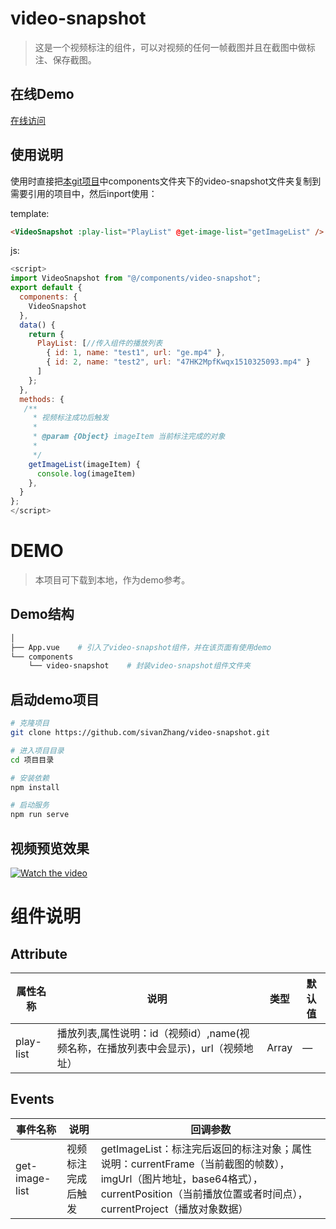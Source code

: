# video-snapshot

> 这是一个视频标注的组件，可以对视频的任何一帧截图并且在截图中做标注、保存截图。
## 在线Demo
[在线访问](http://www.chidict.com/demos/video/)
## 使用说明
   使用时直接把[本git项目](https://github.com/sivanZhang/video-snapshot)中components文件夹下的video-snapshot文件夹复制到需要引用的项目中，然后inport使用：


template:
```html
<VideoSnapshot :play-list="PlayList" @get-image-list="getImageList" />
```
js:
```js
<script>
import VideoSnapshot from "@/components/video-snapshot";
export default {
  components: {
    VideoSnapshot
  },
  data() {
    return {
      PlayList: [//传入组件的播放列表
        { id: 1, name: "test1", url: "ge.mp4" },
        { id: 2, name: "test2", url: "47HK2MpfKwqx1510325093.mp4" }
      ]
    };
  },
  methods: {
   /**
     * 视频标注成功后触发
     *
     * @param {Object} imageItem 当前标注完成的对象
     *
     */
    getImageList(imageItem) {
      console.log(imageItem)
    },
  }
};
</script>
```

# DEMO
> 本项目可下载到本地，作为demo参考。
## Demo结构

``` bash
│ 
├── App.vue    # 引入了video-snapshot组件，并在该页面有使用demo
└── components
    └── video-snapshot    # 封装video-snapshot组件文件夹
```
## 启动demo项目

```bash
# 克隆项目
git clone https://github.com/sivanZhang/video-snapshot.git

# 进入项目目录
cd 项目目录

# 安装依赖
npm install

# 启动服务
npm run serve
```
## 视频预览效果
[![Watch the video](https://zjwvedio.oss-cn-beijing.aliyuncs.com/11.png)](https://zjwvedio.oss-cn-beijing.aliyuncs.com/table.mp4)

# 组件说明

##  Attribute


| 属性名称 | 说明 | 类型 | 默认值 |
| --------- | --------- | --------- | --------- |
| play-list| 播放列表,属性说明：id（视频id）,name(视频名称，在播放列表中会显示)，url（视频地址）| Array| — |



##  Events


| 事件名称 | 说明 | 回调参数 |
| --------- | --------- | --------- | 
| get-image-list| 视频标注完成后触发| getImageList：标注完后返回的标注对象；属性说明：currentFrame（当前截图的帧数），imgUrl（图片地址，base64格式），currentPosition（当前播放位置或者时间点），currentProject（播放对象数据）|
